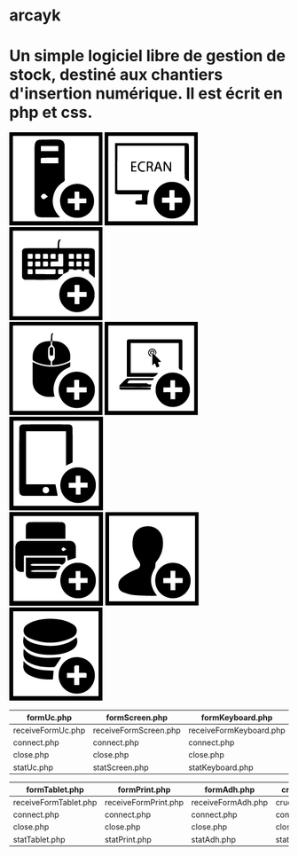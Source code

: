 # arcayk



 Un simple logiciel libre de gestion de stock, destiné aux chantiers d'insertion numérique. Il est écrit en php et css.
 ==

![img](https://github.com/N0r3f/arcayk/blob/main/doc/img/uc.png) 
![img](https://github.com/N0r3f/arcayk/blob/main/doc/img/screen.png)
![img](https://github.com/N0r3f/arcayk/blob/main/doc/img/keyboard.png)  
![img](https://github.com/N0r3f/arcayk/blob/main/doc/img/mouse.png)
![img](https://github.com/N0r3f/arcayk/blob/main/doc/img/laptop.png)
![img](https://github.com/N0r3f/arcayk/blob/main/doc/img/tablet.png)  
![img](https://github.com/N0r3f/arcayk/blob/main/doc/img/print.png)
![img](https://github.com/N0r3f/arcayk/blob/main/doc/img/adh.png)
![img](https://github.com/N0r3f/arcayk/blob/main/doc/img/crud.png)

formUc.php | formScreen.php | formKeyboard.php | formMouse.php | formLaptop.php 
------------ | ------------- | ------------- | ------------- | ------------- 
receiveFormUc.php | receiveFormScreen.php | receiveFormKeyboard.php | receiveFormMouse.php | receiveFormLaptop.php 
connect.php | connect.php | connect.php | connect.php | connect.php 
close.php | close.php | close.php | close.php | close.php 
statUc.php | statScreen.php | statKeyboard.php | statMouse.php | statLaptop.php

formTablet.php | formPrint.php | formAdh.php | crud.php
------------- | ------------- | ------------- | -------------
receiveFormTablet.php  | receiveFormPrint.php | receiveFormAdh.php | crud
connect.php | connect.php | connect.php | connect.php
close.php | close.php | close.php | close.php
statTablet.php | statPrint.php | statAdh.php | stat.php
